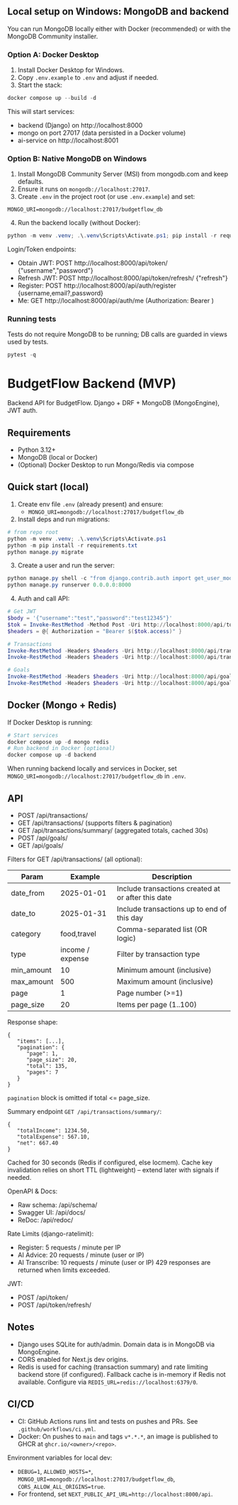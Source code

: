 ## Local setup on Windows: MongoDB and backend

You can run MongoDB locally either with Docker (recommended) or with the MongoDB Community installer.

### Option A: Docker Desktop

1. Install Docker Desktop for Windows.
2. Copy `.env.example` to `.env` and adjust if needed.
3. Start the stack:

```powershell
docker compose up --build -d
```

This will start services:
- backend (Django) on http://localhost:8000
- mongo on port 27017 (data persisted in a Docker volume)
- ai-service on http://localhost:8001

### Option B: Native MongoDB on Windows

1. Install MongoDB Community Server (MSI) from mongodb.com and keep defaults.
2. Ensure it runs on `mongodb://localhost:27017`.
3. Create `.env` in the project root (or use `.env.example`) and set:

```
MONGO_URI=mongodb://localhost:27017/budgetflow_db
```

4. Run the backend locally (without Docker):

```powershell
python -m venv .venv; .\.venv\Scripts\Activate.ps1; pip install -r requirements.txt; python manage.py migrate; python manage.py runserver 0.0.0.0:8000
```

Login/Token endpoints:
- Obtain JWT: POST http://localhost:8000/api/token/ {"username","password"}
- Refresh JWT: POST http://localhost:8000/api/token/refresh/ {"refresh"}
- Register: POST http://localhost:8000/api/auth/register {username,email?,password}
- Me: GET http://localhost:8000/api/auth/me (Authorization: Bearer <access>)

### Running tests

Tests do not require MongoDB to be running; DB calls are guarded in views used by tests.

```powershell
pytest -q
```

# BudgetFlow Backend (MVP)

Backend API for BudgetFlow. Django + DRF + MongoDB (MongoEngine), JWT auth.

## Requirements
- Python 3.12+
- MongoDB (local or Docker)
- (Optional) Docker Desktop to run Mongo/Redis via compose

## Quick start (local)
1. Create env file `.env` (already present) and ensure:
   - `MONGO_URI=mongodb://localhost:27017/budgetflow_db`
2. Install deps and run migrations:

```powershell
# from repo root
python -m venv .venv; .\.venv\Scripts\Activate.ps1
python -m pip install -r requirements.txt
python manage.py migrate
```

3. Create a user and run the server:
```powershell
python manage.py shell -c "from django.contrib.auth import get_user_model; U=get_user_model(); u,created=U.objects.get_or_create(username='test', defaults={'email':'test@example.com'}); u.set_password('test12345'); u.save(); print('created' if created else 'updated')"
python manage.py runserver 0.0.0.0:8000
```

4. Auth and call API:
```powershell
# Get JWT
$body = '{"username":"test","password":"test12345"}'
$tok = Invoke-RestMethod -Method Post -Uri http://localhost:8000/api/token/ -ContentType 'application/json' -Body $body
$headers = @{ Authorization = "Bearer $($tok.access)" }

# Transactions
Invoke-RestMethod -Headers $headers -Uri http://localhost:8000/api/transactions/ -Method Get | ConvertTo-Json
Invoke-RestMethod -Headers $headers -Uri http://localhost:8000/api/transactions/ -Method Post -ContentType 'application/json' -Body '{"type":"income","amount":1000,"category":"Salary","description":"August"}' | ConvertTo-Json

# Goals
Invoke-RestMethod -Headers $headers -Uri http://localhost:8000/api/goals/ -Method Get | ConvertTo-Json
Invoke-RestMethod -Headers $headers -Uri http://localhost:8000/api/goals/ -Method Post -ContentType 'application/json' -Body '{"title":"MacBook","target_amount":1500,"current_amount":200,"due_date":"2025-12-31"}' | ConvertTo-Json
```

## Docker (Mongo + Redis)
If Docker Desktop is running:
```powershell
# Start services
docker compose up -d mongo redis
# Run backend in Docker (optional)
docker compose up -d backend
```

When running backend locally and services in Docker, set `MONGO_URI=mongodb://localhost:27017/budgetflow_db` in `.env`.

## API
- POST /api/transactions/
- GET  /api/transactions/ (supports filters & pagination)
- GET  /api/transactions/summary/ (aggregated totals, cached 30s)
- POST /api/goals/
- GET  /api/goals/

Filters for GET /api/transactions/ (all optional):

| Param | Example | Description |
|-------|---------|-------------|
| date_from | 2025-01-01 | Include transactions created at or after this date |
| date_to | 2025-01-31 | Include transactions up to end of this day |
| category | food,travel | Comma-separated list (OR logic) |
| type | income / expense | Filter by transaction type |
| min_amount | 10 | Minimum amount (inclusive) |
| max_amount | 500 | Maximum amount (inclusive) |
| page | 1 | Page number (>=1) |
| page_size | 20 | Items per page (1..100) |

Response shape:
```
{
   "items": [...],
   "pagination": {
      "page": 1,
      "page_size": 20,
      "total": 135,
      "pages": 7
   }
}
```
`pagination` block is omitted if total <= page_size.

Summary endpoint `GET /api/transactions/summary/`:
```
{
   "totalIncome": 1234.50,
   "totalExpense": 567.10,
   "net": 667.40
}
```
Cached for 30 seconds (Redis if configured, else locmem). Cache key invalidation relies on short TTL (lightweight) – extend later with signals if needed.

OpenAPI & Docs:
- Raw schema: /api/schema/
- Swagger UI: /api/docs/
- ReDoc: /api/redoc/

Rate Limits (django-ratelimit):
- Register: 5 requests / minute per IP
- AI Advice: 20 requests / minute (user or IP)
- AI Transcribe: 10 requests / minute (user or IP)
429 responses are returned when limits exceeded.

JWT:
- POST /api/token/
- POST /api/token/refresh/

## Notes
- Django uses SQLite for auth/admin. Domain data is in MongoDB via MongoEngine.
- CORS enabled for Next.js dev origins.
- Redis is used for caching (transaction summary) and rate limiting backend store (if configured).
   Fallback cache is in-memory if Redis not available.
   Configure via `REDIS_URL=redis://localhost:6379/0`.

## CI/CD

- CI: GitHub Actions runs lint and tests on pushes and PRs. See `.github/workflows/ci.yml`.
- Docker: On pushes to `main` and tags `v*.*.*`, an image is published to GHCR at `ghcr.io/<owner>/<repo>`.

Environment variables for local dev:

- `DEBUG=1`, `ALLOWED_HOSTS=*`, `MONGO_URI=mongodb://localhost:27017/budgetflow_db`, `CORS_ALLOW_ALL_ORIGINS=true`.
- For frontend, set `NEXT_PUBLIC_API_URL=http://localhost:8000/api`.
